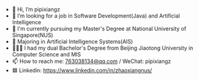 - 👋 Hi, I’m pipixiangz
- 👀 I’m looking for a job in Software Development(Java) and Artificial Intelligence
- 🌱 I'm currently pursuing my Master's Degree at National University of Singapore(NUS)
- 🤖 Majoring in Artificial Intelligence Systems(AIS)
- 🧑🏻‍🎓 I had my dual Bachelor's Degree from Beijing Jiaotong University in Computer Science and MIS
- 📫 How to reach me: 763038134@qq.com / WeChat: pipixiangz
- 🟦 Linkedin: https://www.linkedin.com/in/zhaoxiangnus/

<!---
pipixiangz/pipixiangz is a ✨ special ✨ repository because its `README.md` (this file) appears on your GitHub profile.
You can click the Preview link to take a look at your changes.
--->
